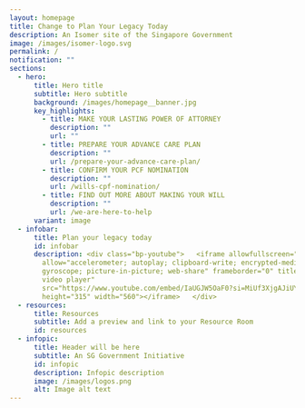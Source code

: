 ```yaml
---
layout: homepage
title: Change to Plan Your Legacy Today
description: An Isomer site of the Singapore Government
image: /images/isomer-logo.svg
permalink: /
notification: ""
sections:
  - hero:
      title: Hero title
      subtitle: Hero subtitle
      background: /images/homepage__banner.jpg
      key_highlights:
        - title: MAKE YOUR LASTING POWER OF ATTORNEY
          description: ""
          url: ""
        - title: PREPARE YOUR ADVANCE CARE PLAN
          description: ""
          url: /prepare-your-advance-care-plan/
        - title: CONFIRM YOUR PCF NOMINATION
          description: ""
          url: /wills-cpf-nomination/
        - title: FIND OUT MORE ABOUT MAKING YOUR WILL
          description: ""
          url: /we-are-here-to-help
      variant: image
  - infobar:
      title: Plan your legacy today
      id: infobar
      description: <div class="bp-youtube">   <iframe allowfullscreen=""
        allow="accelerometer; autoplay; clipboard-write; encrypted-media;
        gyroscope; picture-in-picture; web-share" frameborder="0" title="YouTube
        video player"
        src="https://www.youtube.com/embed/IaUGJW5OaF0?si=MiUf3XjgAJiUYTnT"
        height="315" width="560"></iframe>   </div>
  - resources:
      title: Resources
      subtitle: Add a preview and link to your Resource Room
      id: resources
  - infopic:
      title: Header will be here
      subtitle: An SG Government Initiative
      id: infopic
      description: Infopic description
      image: /images/logos.png
      alt: Image alt text
---
```

